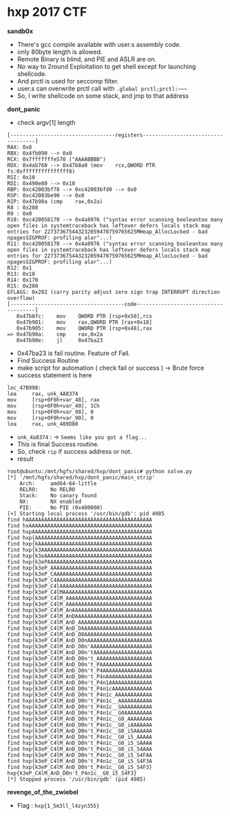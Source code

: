 # hxp 2017 CTF

**sandb0x**

- There's gcc compile available with user.s assembly code.
- only 80byte length is allowed.
- Remote Binary is blind, and PIE and ASLR are on.
- No way to 2round Exploitation to get shell except for launching shellcode.
- And prctl is used for seccomp filter.
- user.s can overwrite prctl call with `.global prctl;prctl:~~~`
- So, I write shellcode on some stack, and jmp to that address










**dont_panic**

- check argv[1] length

```
[----------------------------------registers-----------------------------------]
RAX: 0x8
RBX: 0x4fb090 --> 0x0
RCX: 0x7fffffffe570 ("AAAABBBB")
RDX: 0x4ab760 --> 0x47b8a0 (mov    rcx,QWORD PTR fs:0xfffffffffffffff8)
RSI: 0x10
RDI: 0x490e80 --> 0x10
RBP: 0xc42003bf78 --> 0xc42003bfd0 --> 0x0
RSP: 0xc42003be90 --> 0x0
RIP: 0x47b90a (cmp    rax,0x2a)
R8 : 0x208
R9 : 0x0
R10: 0xc420058170 --> 0x4a8976 ("syntax error scanning booleantoo many open files in systemtraceback has leftover defers locals stack map entries for 227373675443232059478759765625MHeap_AllocLocked - bad npagesSIGPROF: profiling alar"...)
R11: 0xc420058170 --> 0x4a8976 ("syntax error scanning booleantoo many open files in systemtraceback has leftover defers locals stack map entries for 227373675443232059478759765625MHeap_AllocLocked - bad npagesSIGPROF: profiling alar"...)
R12: 0x1
R13: 0x18
R14: 0x170
R15: 0x200
EFLAGS: 0x202 (carry parity adjust zero sign trap INTERRUPT direction overflow)
[-------------------------------------code-------------------------------------]
   0x47b8fc:	mov    QWORD PTR [rsp+0x50],rcx
   0x47b901:	mov    rax,QWORD PTR [rax+0x18]
   0x47b905:	mov    QWORD PTR [rsp+0x48],rax
=> 0x47b90a:	cmp    rax,0x2a
   0x47b90e:	jl     0x47ba23
```

- 0x47ba23 is fail routine. Feature of Fail.
- Find Success Routine
- make script for automation ( check fail or success ) -> Brute force
- success statement is here
```
loc_47B998:
lea     rax, unk_4A8374
mov     [rsp+0F0h+var_48], rax
mov     [rsp+0F0h+var_40], 1Ch
mov     [rsp+0F0h+var_98], 0
mov     [rsp+0F0h+var_90], 0
lea     rax, unk_489D80
```

- `unk_4a8374` : -> `Seems like you got a flag...`
- This is final Success routine.
- So, check `rip` if success address or not.
- result

```
root@ubuntu:/mnt/hgfs/shared/hxp/dont_panic# python solve.py
[*] '/mnt/hgfs/shared/hxp/dont_panic/main_strip'
    Arch:     amd64-64-little
    RELRO:    No RELRO
    Stack:    No canary found
    NX:       NX enabled
    PIE:      No PIE (0x400000)
[+] Starting local process '/usr/bin/gdb': pid 4985
find hAAAAAAAAAAAAAAAAAAAAAAAAAAAAAAAAAAAAAAAAA
find hxAAAAAAAAAAAAAAAAAAAAAAAAAAAAAAAAAAAAAAAA
find hxpAAAAAAAAAAAAAAAAAAAAAAAAAAAAAAAAAAAAAAA
find hxp{AAAAAAAAAAAAAAAAAAAAAAAAAAAAAAAAAAAAAA
find hxp{kAAAAAAAAAAAAAAAAAAAAAAAAAAAAAAAAAAAAA
find hxp{k3AAAAAAAAAAAAAAAAAAAAAAAAAAAAAAAAAAAA
find hxp{k3eAAAAAAAAAAAAAAAAAAAAAAAAAAAAAAAAAAA
find hxp{k3ePAAAAAAAAAAAAAAAAAAAAAAAAAAAAAAAAAA
find hxp{k3eP_AAAAAAAAAAAAAAAAAAAAAAAAAAAAAAAAA
find hxp{k3eP_CAAAAAAAAAAAAAAAAAAAAAAAAAAAAAAAA
find hxp{k3eP_C4AAAAAAAAAAAAAAAAAAAAAAAAAAAAAAA
find hxp{k3eP_C4lAAAAAAAAAAAAAAAAAAAAAAAAAAAAAA
find hxp{k3eP_C4lMAAAAAAAAAAAAAAAAAAAAAAAAAAAAA
find hxp{k3eP_C4lM_AAAAAAAAAAAAAAAAAAAAAAAAAAAA
find hxp{k3eP_C4lM_AAAAAAAAAAAAAAAAAAAAAAAAAAAA
find hxp{k3eP_C4lM_AnAAAAAAAAAAAAAAAAAAAAAAAAAA
find hxp{k3eP_C4lM_AnDAAAAAAAAAAAAAAAAAAAAAAAAA
find hxp{k3eP_C4lM_AnD_AAAAAAAAAAAAAAAAAAAAAAAA
find hxp{k3eP_C4lM_AnD_DAAAAAAAAAAAAAAAAAAAAAAA
find hxp{k3eP_C4lM_AnD_D0AAAAAAAAAAAAAAAAAAAAAA
find hxp{k3eP_C4lM_AnD_D0nAAAAAAAAAAAAAAAAAAAAA
find hxp{k3eP_C4lM_AnD_D0n'AAAAAAAAAAAAAAAAAAAA
find hxp{k3eP_C4lM_AnD_D0n'tAAAAAAAAAAAAAAAAAAA
find hxp{k3eP_C4lM_AnD_D0n't_AAAAAAAAAAAAAAAAAA
find hxp{k3eP_C4lM_AnD_D0n't_PAAAAAAAAAAAAAAAAA
find hxp{k3eP_C4lM_AnD_D0n't_P4AAAAAAAAAAAAAAAA
find hxp{k3eP_C4lM_AnD_D0n't_P4nAAAAAAAAAAAAAAA
find hxp{k3eP_C4lM_AnD_D0n't_P4n1AAAAAAAAAAAAAA
find hxp{k3eP_C4lM_AnD_D0n't_P4n1cAAAAAAAAAAAAA
find hxp{k3eP_C4lM_AnD_D0n't_P4n1c_AAAAAAAAAAAA
find hxp{k3eP_C4lM_AnD_D0n't_P4n1c__AAAAAAAAAAA
find hxp{k3eP_C4lM_AnD_D0n't_P4n1c__GAAAAAAAAAA
find hxp{k3eP_C4lM_AnD_D0n't_P4n1c__G0AAAAAAAAA
find hxp{k3eP_C4lM_AnD_D0n't_P4n1c__G0_AAAAAAAA
find hxp{k3eP_C4lM_AnD_D0n't_P4n1c__G0_iAAAAAAA
find hxp{k3eP_C4lM_AnD_D0n't_P4n1c__G0_i5AAAAAA
find hxp{k3eP_C4lM_AnD_D0n't_P4n1c__G0_i5_AAAAA
find hxp{k3eP_C4lM_AnD_D0n't_P4n1c__G0_i5_SAAAA
find hxp{k3eP_C4lM_AnD_D0n't_P4n1c__G0_i5_S4AAA
find hxp{k3eP_C4lM_AnD_D0n't_P4n1c__G0_i5_S4FAA
find hxp{k3eP_C4lM_AnD_D0n't_P4n1c__G0_i5_S4F3A
find hxp{k3eP_C4lM_AnD_D0n't_P4n1c__G0_i5_S4F3}
hxp{k3eP_C4lM_AnD_D0n't_P4n1c__G0_i5_S4F3}
[*] Stopped process '/usr/bin/gdb' (pid 4985)
```



**revenge_of_the_zwiebel**

- Flag : `hxp{1_5m3ll_l4zyn355}`
